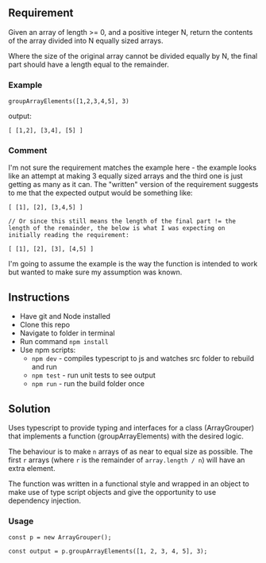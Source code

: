 ## Requirement

Given an array of length >= 0, and a positive integer N, return the contents of the array divided into N
equally sized arrays.

Where the size of the original array cannot be divided equally by N, the final part should have a length equal to the remainder.

### Example

```
groupArrayElements([1,2,3,4,5], 3)
```

output:

```
[ [1,2], [3,4], [5] ]
```

### Comment

I'm not sure the requirement matches the example here - the example looks like an attempt at making 3 equally sized arrays and the third one is just getting as many as it can. The "written" version of the requirement suggests to me that the expected output would be something like:

```
[ [1], [2], [3,4,5] ]

// Or since this still means the length of the final part != the length of the remainder, the below is what I was expecting on initially reading the requirement:

[ [1], [2], [3], [4,5] ]
```

I'm going to assume the example is the way the function is intended to work but wanted to make sure my assumption was known.

## Instructions

- Have git and Node installed
- Clone this repo
- Navigate to folder in terminal
- Run command `npm install`
- Use npm scripts:
  - `npm dev` - compiles typescript to js and watches src folder to rebuild and run
  - `npm test` - run unit tests to see output
  - `npm run` - run the build folder once

## Solution

Uses typescript to provide typing and interfaces for a class (ArrayGrouper) that implements a function (groupArrayElements) with the desired logic.

The behaviour is to make `n` arrays of as near to equal size as possible. The first `r` arrays (where `r` is the remainder of `array.length / n`) will have an extra element.

The function was written in a functional style and wrapped in an object to make use of type script objects and give the opportunity to use dependency injection.

### Usage

```
const p = new ArrayGrouper();

const output = p.groupArrayElements([1, 2, 3, 4, 5], 3);

```

